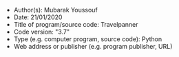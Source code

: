 - Author(s): Mubarak Youssouf
- Date: 21/01/2020
- Title of program/source code: Travelpanner
- Code version: "3.7"
- Type (e.g. computer program, source code): Python
- Web address or publisher (e.g. program publisher, URL)
